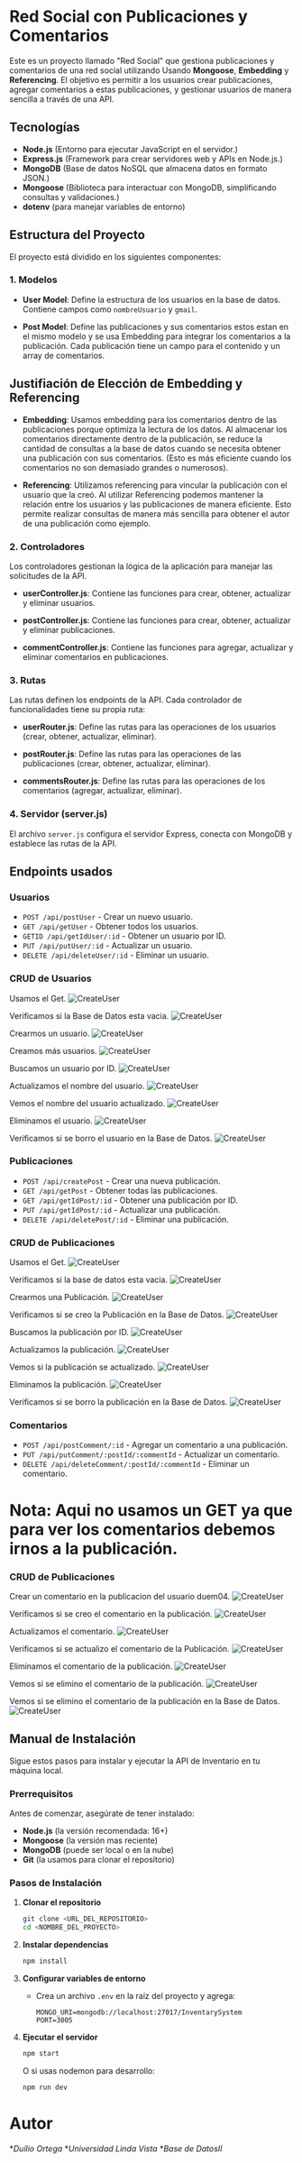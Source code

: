 # Red Social con Publicaciones y Comentarios
Este es un proyecto llamado "Red Social" que gestiona publicaciones y comentarios de una red social utilizando Usando **Mongoose**, **Embedding** y **Referencing**. El objetivo es permitir a los usuarios crear publicaciones, agregar comentarios a estas publicaciones, y gestionar usuarios de manera sencilla a través de una API.

## Tecnologías

- **Node.js** (Entorno para ejecutar JavaScript en el servidor.)
- **Express.js** (Framework para crear servidores web y APIs en Node.js.)
- **MongoDB** (Base de datos NoSQL que almacena datos en formato JSON.)
- **Mongoose** (Biblioteca para interactuar con MongoDB, simplificando consultas y validaciones.)
- **dotenv** (para manejar variables de entorno)

## Estructura del Proyecto

El proyecto está dividido en los siguientes componentes:

### 1. **Modelos**

- **User Model**: Define la estructura de los usuarios en la base de datos. Contiene campos como `nombreUsuario` y `gmail`.
  
- **Post Model**: Define las publicaciones y sus comentarios estos estan en el mismo modelo y se usa Embedding para integrar los comentarios a la publicación. Cada publicación tiene un campo para el contenido y un array de comentarios.

## Justifiación de Elección de Embedding y Referencing

- **Embedding**: Usamos embedding para los comentarios dentro de las publicaciones porque optimiza la lectura de los datos. Al almacenar los comentarios directamente dentro de la publicación, se reduce la cantidad de consultas a la base de datos cuando se necesita obtener una publicación con sus comentarios. (Esto es más eficiente cuando los comentarios no son demasiado grandes o numerosos).

- **Referencing**: Utilizamos referencing para vincular la publicación con el usuario que la creó. Al utilizar Referencing podemos mantener la relación entre los usuarios y las publicaciones de manera eficiente. Esto permite realizar consultas de manera más sencilla para obtener el autor de una publicación como ejemplo.


### 2. **Controladores**

Los controladores gestionan la lógica de la aplicación para manejar las solicitudes de la API. 

- **userController.js**: Contiene las funciones para crear, obtener, actualizar y eliminar usuarios.
  
- **postController.js**: Contiene las funciones para crear, obtener, actualizar y eliminar publicaciones.
  
- **commentController.js**: Contiene las funciones para agregar, actualizar y eliminar comentarios en publicaciones.

### 3. **Rutas**

Las rutas definen los endpoints de la API. Cada controlador de funcionalidades tiene su propia ruta:

- **userRouter.js**: Define las rutas para las operaciones de los usuarios (crear, obtener, actualizar, eliminar).
  
- **postRouter.js**: Define las rutas para las operaciones de las publicaciones (crear, obtener, actualizar, eliminar).
  
- **commentsRouter.js**: Define las rutas para las operaciones de los comentarios (agregar, actualizar, eliminar).

### 4. **Servidor (server.js)**

El archivo `server.js` configura el servidor Express, conecta con MongoDB y establece las rutas de la API.

## Endpoints usados

### Usuarios

- `POST /api/postUser` - Crear un nuevo usuario.
- `GET /api/getUser` - Obtener todos los usuarios.
- `GETID /api/getIdUser/:id` - Obtener un usuario por ID.
- `PUT /api/putUser/:id` - Actualizar un usuario.
- `DELETE /api/deleteUser/:id` - Eliminar un usuario.

### CRUD de Usuarios 
Usamos el Get.
![CreateUser](/asset/img/User/Get%20User.png)

Verificamos si la Base de Datos esta vacia.
![CreateUser](/asset/img/User/Get%20User%20Compass.png)

Crearmos un usuario.
![CreateUser](/asset/img/User/Create%20User.png)

Creamos más usuarios.
![CreateUser](/asset/img/User/Usuarios%20Creados.png)

Buscamos un usuario por ID.
![CreateUser](/asset/img/User/Get%20User%20ID.png)

Actualizamos el nombre del usuario.
![CreateUser](/asset/img/User/Put%20User.png)

Vemos el nombre del usuario actualizado.
![CreateUser](/asset/img/User/User%20Actualizado%20Compass(put).png)

Eliminamos el usuario.
![CreateUser](/asset/img/User/Delete%20User.png)

Verificamos si se borro el usuario en la Base de Datos.
![CreateUser](/asset/img/User/Delete%20User%20Compass.png)

### Publicaciones

- `POST /api/createPost` - Crear una nueva publicación.
- `GET /api/getPost` - Obtener todas las publicaciones.
- `GET /api/getIdPost/:id` - Obtener una publicación por ID.
- `PUT /api/getIdPost/:id` - Actualizar una publicación.
- `DELETE /api/deletePost/:id` - Eliminar una publicación.

### CRUD de Publicaciones  
Usamos el Get.
![CreateUser](/asset/img/Post/Get%20%20Post.png)

Verificamos si la base de datos esta vacia.
![CreateUser](/asset/img/Post/Get%20Post%20Compass.png)

Crearmos una Publicación.
![CreateUser](/asset/img/Post/Create%20Post.png)

Verificamos si se creo la Publicación en la Base de Datos.
![CreateUser](/asset/img/Post/Get%20Post%20Creado.png)

Buscamos la publicación por ID.
![CreateUser](/asset/img/Post/Get%20Id%20Post.png)

Actualizamos la publicación.
![CreateUser](/asset/img/Post/Put%20Post.png)

Vemos si la publicación se actualizado.
![CreateUser](/asset/img/Post/Put%20Post%20Compass.png)

Eliminamos la publicación.
![CreateUser](/asset/img/Post/Delete%20Post.png)

Verificamos si se borro la publicación en la Base de Datos.
![CreateUser](/asset/img/Post/Delete%20Post%20Compass.png)

### Comentarios

- `POST /api/postComment/:id` - Agregar un comentario a una publicación.
- `PUT /api/putComment/:postId/:commentId` - Actualizar un comentario.
- `DELETE /api/deleteComment/:postId/:commentId` - Eliminar un comentario.
# Nota: Aqui no usamos un GET ya que para ver los comentarios debemos irnos a la publicación.
### CRUD de Publicaciones  
Crear un comentario en la publicacion del usuario duem04.
![CreateUser](/asset/img/Commets/Post%20Comment.png)

Verificamos si se creo el comentario en la publicación.
![CreateUser](/asset/img/Commets/Post%20Comment%20Compass.png)

Actualizamos el comentario.
![CreateUser](/asset/img/Commets/Put%20Comment.png)

Verificamos si se actualizo el comentario de la Publicación.
![CreateUser](/asset/img/Commets/Put%20Coment%20Get.png)

Eliminamos el comentario de la publicación.
![CreateUser](/asset/img/Commets/Delete%20Comments.png)

Vemos si se elimino el comentario de la publicación.
![CreateUser](/asset/img/Commets/Delete%20Comment%20confirmado.png)

Vemos si se elimino el comentario de la publicación en la Base de Datos.
![CreateUser](/asset/img/Commets/Delete%20Comment%20Compass.png)


## Manual de Instalación

Sigue estos pasos para instalar y ejecutar la API de Inventario en tu máquina local.

### Prerrequisitos

Antes de comenzar, asegúrate de tener instalado:

- **Node.js** (la versión recomendada: 16+)
- **Mongoose** (la versión mas reciente)
- **MongoDB** (puede ser local o en la nube)
- **Git** (la usamos para clonar el repositorio)

### Pasos de Instalación

1. **Clonar el repositorio**
   ```bash
   git clone <URL_DEL_REPOSITORIO>
   cd <NOMBRE_DEL_PROYECTO>
   ```

2. **Instalar dependencias**
   ```bash
   npm install
   ```

3. **Configurar variables de entorno**
   - Crea un archivo `.env` en la raíz del proyecto y agrega:
     ```env
     MONGO_URI=mongodb://localhost:27017/InventarySystem
     PORT=3005
     ```

4. **Ejecutar el servidor**
   ```bash
   npm start
   ```
   O si usas nodemon para desarrollo:
   ```bash
   npm run dev

# Autor 
*_Duilio Ortega_
*_Universidad Linda Vista_
*_Base de DatosII_
